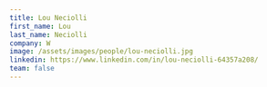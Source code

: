 ```yaml
---
title: Lou Neciolli
first_name: Lou
last_name: Neciolli
company: W
image: /assets/images/people/lou-neciolli.jpg
linkedin: https://www.linkedin.com/in/lou-neciolli-64357a208/
team: false
---
```

